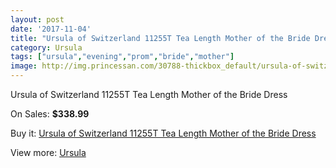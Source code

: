 ```yaml
---
layout: post
date: '2017-11-04'
title: "Ursula of Switzerland 11255T Tea Length Mother of the Bride Dress"
category: Ursula
tags: ["ursula","evening","prom","bride","mother"]
image: http://img.princessan.com/30788-thickbox_default/ursula-of-switzerland-11255t-tea-length-mother-of-the-bride-dress.jpg
---
```

Ursula of Switzerland 11255T Tea Length Mother of the Bride Dress

On Sales: **$338.99**
<a href="https://www.princessan.com/en/ursula/13954-ursula-of-switzerland-11255t-tea-length-mother-of-the-bride-dress.html"><amp-img layout="responsive" width="600" height="600" src="//img.princessan.com/30788-thickbox_default/ursula-of-switzerland-11255t-tea-length-mother-of-the-bride-dress.jpg" alt="Ursula of Switzerland 11255T Tea Length Mother of the Bride Dress 0" /></a>
<a href="https://www.princessan.com/en/ursula/13954-ursula-of-switzerland-11255t-tea-length-mother-of-the-bride-dress.html"><amp-img layout="responsive" width="600" height="600" src="//img.princessan.com/30789-thickbox_default/ursula-of-switzerland-11255t-tea-length-mother-of-the-bride-dress.jpg" alt="Ursula of Switzerland 11255T Tea Length Mother of the Bride Dress 1" /></a>

Buy it: [Ursula of Switzerland 11255T Tea Length Mother of the Bride Dress](https://www.princessan.com/en/ursula/13954-ursula-of-switzerland-11255t-tea-length-mother-of-the-bride-dress.html "Ursula of Switzerland 11255T Tea Length Mother of the Bride Dress")

View more: [Ursula](https://www.princessan.com/en/72-ursula "Ursula")